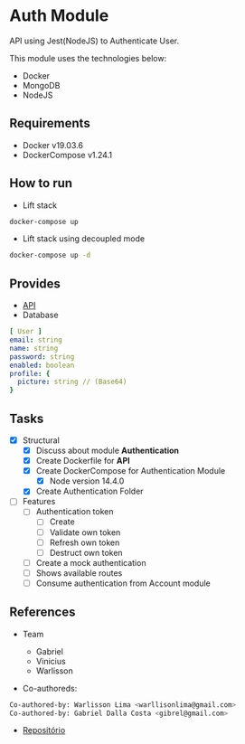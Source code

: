# Auth Module

API using Jest(NodeJS) to Authenticate User.

This module uses the technologies below:

- Docker
- MongoDB
- NodeJS

## Requirements

- Docker v19.03.6
- DockerCompose v1.24.1

## How to run

- Lift stack

```sh
docker-compose up
```

- Lift stack using decoupled mode

```sh
docker-compose up -d
```

## Provides

- [API](./api)
- Database

```yaml
[ User ]
email: string
name: string
password: string
enabled: boolean
profile: {
  picture: string // (Base64)
}
```

## Tasks

- [x] Structural
  - [x] Discuss about module **Authentication**
  - [x] Create Dockerfile for **API**
  - [x] Create DockerCompose for Authentication Module
    - [x] Node version 14.4.0
  - [x] Create Authentication Folder
- [ ] Features
  - [ ] Authentication token
    - [ ] Create
    - [ ] Validate own token
    - [ ] Refresh own token
    - [ ] Destruct own token
  - [ ] Create a mock authentication
  - [ ] Shows available routes
  - [ ] Consume authentication from Account module

## References

- Team

  - Gabriel
  - Vinicius
  - Warlisson

- Co-authoreds:

```sh
Co-authored-by: Warlisson Lima <warllisonlima@gmail.com>
Co-authored-by: Gabriel Dalla Costa <gibrel@gmail.com>
```

- [Repositório](https://github.com/coopersystem-fsd/microservices-workshop)

